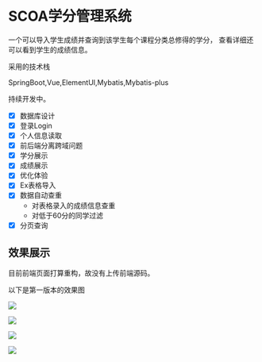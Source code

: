 # SCOA学分管理系统
一个可以导入学生成绩并查询到该学生每个课程分类总修得的学分，
查看详细还可以看到学生的成绩信息。

采用的技术栈

SpringBoot,Vue,ElementUI,Mybatis,Mybatis-plus

持续开发中。

- [x] 数据库设计
- [x] 登录Login
- [x] 个人信息读取
- [x] 前后端分离跨域问题
- [x] 学分展示
- [x] 成绩展示
- [x] 优化体验
- [x] Ex表格导入
- [x] 数据自动查重
  - 对表格录入的成绩信息查重
  - 对低于60分的同学过滤
- [x] 分页查询
  
## 效果展示

目前前端页面打算重构，故没有上传前端源码。

以下是第一版本的效果图

![](https://cdn.xn2001.com/2020/05/09/20200509190752.png)

![](https://cdn.xn2001.com/2020/05/09/20200509190830.png)

![](https://cdn.xn2001.com/2020/05/09/20200509190849.png)

![](https://cdn.xn2001.com/2020/05/09/20200509190909.png)